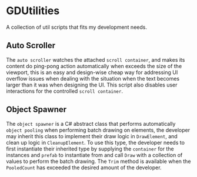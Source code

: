 # GDUtilities

A collection of util scripts that fits my development needs.

## Auto Scroller

The `auto scroller` watches the attached `scroll container`, and makes its content do ping-pong action automatically when exceeds the size of the viewport, this is an easy and design-wise cheap way for addressing UI overflow issues when dealing with the situation when the text becomes larger than it was when designing the UI. This script also disables user interactions for the controlled `scroll container`.

## Object Spawner

The `object spawner` is a C# abstract class that performs automatically `object pooling` when performing batch drawing on elements, the developer may inherit this class to implement their draw logic in `DrawElement`, and clean up logic in `CleanupElement`. To use this type, the developer needs to first instantiate their inherited type by supplying the `container` for the instances and `prefab` to instantiate from and call `Draw` with a collection of values to perform the batch drawing. The `Trim` method is available when the `PooledCount` has exceeded the desired amount of the developer.
